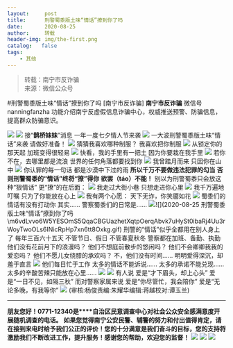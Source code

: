 ```yaml
---
layout:     post
title:      刑警蜀黍版土味“情话”撩到你了吗
date:       2020-08-25
author:     转载
header-img: img/the-first.png
catalog:   false
tags:
    - 其他
---
```


<blockquote><p>转载：南宁市反诈骗<br>
来源：微信公众号</p></blockquote>

#刑警蜀黍版土味“情话”撩到你了吗
[南宁市反诈骗]
**南宁市反诈骗**
微信号nanningfanzha
功能介绍南宁反虚假信息诈骗中心，权威推送预警、防骗信息，提高群众防骗意识。

![]({{site.baseurl}}/postimg/m6vdLvvo6W47AZOFrUD442DAXlvL0HY0j2y3OGXkCFJU8wJ9Hq7gZNDuR3VQFYlCHBq25aZZhWgh8Jy4R2wibIQ.gif)
![]({{site.baseurl}}/postimg/m6vdLvvo6W5YESOmS5QqaCBGUazhetXqVFbevIKuwurhoMVBe6Phb4bVLdlHEFialO21zoLmiaTKFcNHNRowJIXA.gif)
接“**鹊桥妹妹**”消息
一年一度七夕情人节来袭
![]({{site.baseurl}}/postimg/wribGK8Uic7OVJ5c0ibyoQx2N9ZVoQq1yc362uh4VK5dZo5fajBg0leVJMlA14WTXG7tr79zPtoZ0jAic9r6fN5QHQ.gif)
一大波刑警蜀黍版土味“情话”来袭
请做好准备！
![]({{site.baseurl}}/postimg/m6vdLvvo6W5YESOmS5QqaCBGUazhetXqZAc4FTg9e6rsKBELqtz0H8pBulJZpFDTEmfwPuiaoFf8PXBXmep8MiaA.jpeg)
猜猜我喜欢哪种制服？
我喜欢把你制服
![]({{site.baseurl}}/postimg/m6vdLvvo6W5YESOmS5QqaCBGUazhetXqbTuHmS9ceZ0dUhIJKUlwp5qHIZKsjuMWyTKhibWxS416C9d74siap1MQ.jpeg)
从锁定你的那天起
加班变得很轻易
![]({{site.baseurl}}/postimg/m6vdLvvo6W5YESOmS5QqaCBGUazhetXqqSia9fea4FKb9MpUlyLjC3iazL39E2KA6iccoIVrhoVvJklBfVNrs4wMw.jpeg)
快看，我的手里有一把土
因为你要栽在我手里
![]({{site.baseurl}}/postimg/m6vdLvvo6W5YESOmS5QqaCBGUazhetXqxoxHF8eNfCI8Krr64KyMBK8eRJ2uTWdnqeOw2nQcjhMibc4jUVYB7QA.jpeg)
若你不在，去哪里都是流浪
世界的任何角落都要找到你
![]({{site.baseurl}}/postimg/m6vdLvvo6W5YESOmS5QqaCBGUazhetXqbsXOOsKqMOq6ycoT4OeV3SXpBicymqXFfzKZWpfz3qymgesrmXgibqfA.jpeg)
我曾踏月而来
只因你在山中
![]({{site.baseurl}}/postimg/m6vdLvvo6W5YESOmS5QqaCBGUazhetXqDPSRxz52LToo16KqdfVqpZk25dG0ib0EUEcCpwMuOebNyeKFUTZMpGg.jpeg)
你认罪的每一句话
都是沙漠中下过的雨
**所以千万不要做违法犯罪的勾当**
**否则刑警蜀黍的“情话”终将“撩”得你**
**欲罢（táo）不能！**
别以为刑警蜀黍只会放这种“狠情话”
更“撩”的在后面：
![]({{site.baseurl}}/postimg/m6vdLvvo6W5YESOmS5QqaCBGUazhetXqiaGYUPuGk1fUzPaIkNcxHXzhawuzx6Zxh8EgwgtPgJ0GyuswsALic2Vg.jpeg)
我走过大街小巷
只想走进你心里
![]({{site.baseurl}}/postimg/m6vdLvvo6W5YESOmS5QqaCBGUazhetXqahDf0jqY1tqOzBms9dkWPOjzcVbmK4N4WQuzqJmuTpt4B7IsFGsMMg.jpeg)
我千万遍地叮嘱
只为了你能放在心上
![]({{site.baseurl}}/postimg/m6vdLvvo6W5YESOmS5QqaCBGUazhetXq2Pich4Ta7whl3IjBPmP2mNH5azTWThibhxSha6SPko2hk9042sKS17xg.jpeg)
我有两个心愿：
天下无诈，你笑靥如花
![]({{site.baseurl}}/postimg/dzUUL4bNaVJsRCerMG2fTFb8VySollNS4lM4PszE1iaMm4pI5mMQx8aEEIMy5s98ylwesl3OUHzEdicOeM6svqtQ.gif)
蜀黍们的情话有没有打动你
其实......
警察蜀黍们的日常是......
![]({{site.baseurl}}/postimg/m6vdLvvo6W5YESOmS5QqaCBGUazhetXqBaWSYM0ibLhNlbvQnPEBoeicnIbw0QbRniaibpSqicV4RjXic0LPia5CumYkg.jpeg)![](2020-08-25
刑警蜀黍版土味“情话”撩到你了吗\\m6vdLvvo6W5YESOmS5QqaCBGUazhetXqtpOerqAbvk7uHySt0ibaRj4Uu3rWoyTwoOLs6INicRpHp7xn6tt8Oxkg.gif)
刑警的“情话”似乎全都用在别人身上了
每年三百六十五天
不管节日、假日
不管春夏秋冬
警察都在加班、备勤、执勤
他们没有花前月下的浪漫吗？
他们不想庭前散步的悠闲吗？
他们不会卿卿我我的爱恋吗？
他们不愿儿女绕膝的承欢吗？
不，他们没有时间......
明明爱得深沉，却羞于直言
![]({{site.baseurl}}/postimg/dzUUL4bNaVJsRCerMG2fTFb8VySollNS4lM4PszE1iaMm4pI5mMQx8aEEIMy5s98ylwesl3OUHzEdicOeM6svqtQ.gif)
他们每日忙于工作
太多的情话不能诉说……
太多的承诺不能兑现……
太多的辛酸苦辣只能放在心里……
![]({{site.baseurl}}/postimg/m6vdLvvo6W5YESOmS5QqaCBGUazhetXq06qujibYCFGf5YicTz1KdDn5K6IZneOaexp47an046GopzDwBpHZvMOg.jpeg)
![]({{site.baseurl}}/postimg/dzUUL4bNaVJsRCerMG2fTFb8VySollNS4lM4PszE1iaMm4pI5mMQx8aEEIMy5s98ylwesl3OUHzEdicOeM6svqtQ.gif)
有人说
爱是“才下眉头，却上心头”
爱是“一日不见，如隔三秋”
而对警察家属来说
爱是“你尽管忙，我会陪你”
爱是“无论多晚，有我等你”
![]({{site.baseurl}}/postimg/m6vdLvvo6W6aCCOVM3fc1JRVjG0nwA9leMqJRjJp77nDaFqjYo2GLq5iauUdrachH8zrlxkdKrrr5mhMTX7fXwQ.jpeg)
(审核:杨俊责编:朱耀华编辑:蒋越校对:谭玉兰)
***
**朋友您好！0771-12340是****自治区民意调查中心对社会公众安全感满意度开展随机调查的电话。**
**如果您觉得南宁公安民警、辅警的努力和付出值得肯定，请在接到来电时给予我们公正的评价！您的十分满意是我们奋斗的目标，您的支持将激励我们不断改进工作，提升服务！感谢您的帮助，欢迎您的监督！**
![]({{site.baseurl}}/postimg/m6vdLvvo6W4tBmkSw7BynPAZ4dpgGzH6gPSKpMSPibm3ZZdwYARicAqYI6iaLTicawgZUezTc6lgHXWGaSqHwiav3qA.jpeg)
![]({{site.baseurl}}/postimg/m6vdLvvo6W4tBmkSw7BynPAZ4dpgGzH6dmhqpDKgZf4VOiaaxr6LcaFfRCPDEHukjOhPlt2iaH3NnVwoVk1xjWLw.jpeg)
![]({{site.baseurl}}/postimg/m6vdLvvo6W4tBmkSw7BynPAZ4dpgGzH62EZZ3JuBHMHzWr2pWjUukPSqx9WsRt3S4RWQicPNzhvt1LNVX5mbTSw.jpeg)
